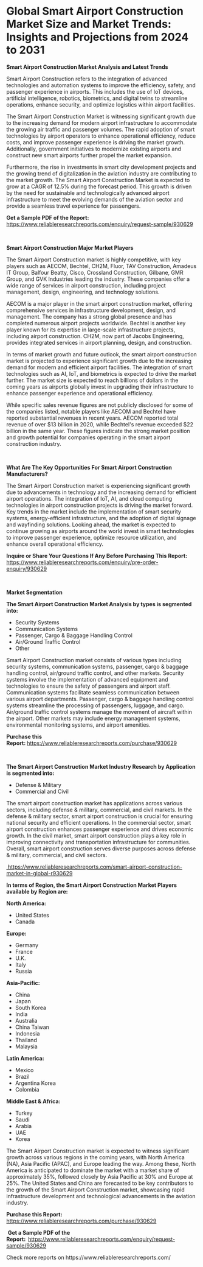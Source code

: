 <p><h1>Global Smart Airport Construction Market Size and Market Trends: Insights and Projections from 2024 to 2031</h1></p><p><strong>Smart Airport Construction Market Analysis and Latest Trends</strong></p>
<p><p>Smart Airport Construction refers to the integration of advanced technologies and automation systems to improve the efficiency, safety, and passenger experience in airports. This includes the use of IoT devices, artificial intelligence, robotics, biometrics, and digital twins to streamline operations, enhance security, and optimize logistics within airport facilities.</p><p>The Smart Airport Construction Market is witnessing significant growth due to the increasing demand for modern airport infrastructure to accommodate the growing air traffic and passenger volumes. The rapid adoption of smart technologies by airport operators to enhance operational efficiency, reduce costs, and improve passenger experience is driving the market growth. Additionally, government initiatives to modernize existing airports and construct new smart airports further propel the market expansion.</p><p>Furthermore, the rise in investments in smart city development projects and the growing trend of digitalization in the aviation industry are contributing to the market growth. The Smart Airport Construction Market is expected to grow at a CAGR of 12.5% during the forecast period. This growth is driven by the need for sustainable and technologically advanced airport infrastructure to meet the evolving demands of the aviation sector and provide a seamless travel experience for passengers.</p></p>
<p><strong>Get a Sample PDF of the Report:&nbsp;</strong> <a href="https://www.reliableresearchreports.com/enquiry/request-sample/930629">https://www.reliableresearchreports.com/enquiry/request-sample/930629</a></p>
<p>&nbsp;</p>
<p><strong>Smart Airport Construction Major Market Players</strong></p>
<p><p>The Smart Airport Construction market is highly competitive, with key players such as AECOM, Bechtel, CH2M, Fluor, TAV Construction, Amadeus IT Group, Balfour Beatty, Cisco, Crossland Construction, Gilbane, GMR Group, and GVK Industries leading the industry. These companies offer a wide range of services in airport construction, including project management, design, engineering, and technology solutions.</p><p>AECOM is a major player in the smart airport construction market, offering comprehensive services in infrastructure development, design, and management. The company has a strong global presence and has completed numerous airport projects worldwide. Bechtel is another key player known for its expertise in large-scale infrastructure projects, including airport construction. CH2M, now part of Jacobs Engineering, provides integrated services in airport planning, design, and construction.</p><p>In terms of market growth and future outlook, the smart airport construction market is projected to experience significant growth due to the increasing demand for modern and efficient airport facilities. The integration of smart technologies such as AI, IoT, and biometrics is expected to drive the market further. The market size is expected to reach billions of dollars in the coming years as airports globally invest in upgrading their infrastructure to enhance passenger experience and operational efficiency.</p><p>While specific sales revenue figures are not publicly disclosed for some of the companies listed, notable players like AECOM and Bechtel have reported substantial revenues in recent years. AECOM reported total revenue of over $13 billion in 2020, while Bechtel's revenue exceeded $22 billion in the same year. These figures indicate the strong market position and growth potential for companies operating in the smart airport construction industry.</p></p>
<p>&nbsp;</p>
<p><strong>What Are The Key Opportunities For Smart Airport Construction Manufacturers?</strong></p>
<p><p>The Smart Airport Construction market is experiencing significant growth due to advancements in technology and the increasing demand for efficient airport operations. The integration of IoT, AI, and cloud computing technologies in airport construction projects is driving the market forward. Key trends in the market include the implementation of smart security systems, energy-efficient infrastructure, and the adoption of digital signage and wayfinding solutions. Looking ahead, the market is expected to continue growing as airports around the world invest in smart technologies to improve passenger experience, optimize resource utilization, and enhance overall operational efficiency.</p></p>
<p><strong>Inquire or Share Your Questions If Any Before Purchasing This Report:</strong> <a href="https://www.reliableresearchreports.com/enquiry/pre-order-enquiry/930629">https://www.reliableresearchreports.com/enquiry/pre-order-enquiry/930629</a></p>
<p>&nbsp;</p>
<p><strong>Market Segmentation</strong></p>
<p><strong>The Smart Airport Construction Market Analysis by types is segmented into:</strong></p>
<p><ul><li>Security Systems</li><li>Communication Systems</li><li>Passenger, Cargo & Baggage Handling Control</li><li>Air/Ground Traffic Control</li><li>Other</li></ul></p>
<p><p>Smart Airport Construction market consists of various types including security systems, communication systems, passenger, cargo & baggage handling control, air/ground traffic control, and other markets. Security systems involve the implementation of advanced equipment and technologies to ensure the safety of passengers and airport staff. Communication systems facilitate seamless communication between various airport departments. Passenger, cargo & baggage handling control systems streamline the processing of passengers, luggage, and cargo. Air/ground traffic control systems manage the movement of aircraft within the airport. Other markets may include energy management systems, environmental monitoring systems, and airport amenities.</p></p>
<p><strong>Purchase this Report:&nbsp;</strong><a href="https://www.reliableresearchreports.com/purchase/930629">https://www.reliableresearchreports.com/purchase/930629</a></p>
<p>&nbsp;</p>
<p><strong>The Smart Airport Construction Market Industry Research by Application is segmented into:</strong></p>
<p><ul><li>Defense & Military</li><li>Commercial and Civil</li></ul></p>
<p><p>The smart airport construction market has applications across various sectors, including defense & military, commercial, and civil markets. In the defense & military sector, smart airport construction is crucial for ensuring national security and efficient operations. In the commercial sector, smart airport construction enhances passenger experience and drives economic growth. In the civil market, smart airport construction plays a key role in improving connectivity and transportation infrastructure for communities. Overall, smart airport construction serves diverse purposes across defense & military, commercial, and civil sectors.</p></p>
<p><a href="https://www.reliableresearchreports.com/smart-airport-construction-market-in-global-r930629">&nbsp;https://www.reliableresearchreports.com/smart-airport-construction-market-in-global-r930629</a></p>
<p><strong>In terms of Region, the Smart Airport Construction Market Players available by Region are:</strong></p>
<p>
    <p> <strong> North America: </strong>
        <ul>
            <li>United States</li>
            <li>Canada</li>
        </ul>
        </p> 
    <p> <strong> Europe: </strong>
        <ul>
            <li>Germany</li>
            <li>France</li>
            <li>U.K.</li>
            <li>Italy</li>
            <li>Russia</li>
        </ul>
        </p> 
    <p> <strong> Asia-Pacific: </strong>
        <ul>
            <li>China</li>
            <li>Japan</li>
            <li>South Korea</li>
            <li>India</li>
            <li>Australia</li>
            <li>China Taiwan</li>
            <li>Indonesia</li>
            <li>Thailand</li>
            <li>Malaysia</li>
        </ul>
        </p> 
    <p> <strong> Latin America: </strong>
        <ul>
            <li>Mexico</li>
            <li>Brazil</li>
            <li>Argentina Korea</li>
            <li>Colombia</li>
        </ul>
        </p> 
    <p> <strong> Middle East & Africa: </strong>
        <ul>
            <li>Turkey</li>
            <li>Saudi</li>
            <li>Arabia</li>
            <li>UAE</li>
            <li>Korea</li>
        </ul>
    </p>
    </p>
<p><p>The Smart Airport Construction market is expected to witness significant growth across various regions in the coming years, with North America (NA), Asia Pacific (APAC), and Europe leading the way. Among these, North America is anticipated to dominate the market with a market share of approximately 35%, followed closely by Asia Pacific at 30% and Europe at 25%. The United States and China are forecasted to be key contributors to the growth of the Smart Airport Construction market, showcasing rapid infrastructure development and technological advancements in the aviation industry.</p></p>
<p><strong>Purchase this Report: </strong><a href="https://www.reliableresearchreports.com/purchase/930629">https://www.reliableresearchreports.com/purchase/930629</a></p>
<p>&nbsp;<strong>Get a Sample PDF of the Report:&nbsp;&nbsp;</strong><a href="https://www.reliableresearchreports.com/enquiry/request-sample/930629">https://www.reliableresearchreports.com/enquiry/request-sample/930629</a></p>
<p><strong></strong></p>
<p>Check more reports on https://www.reliableresearchreports.com/</p>